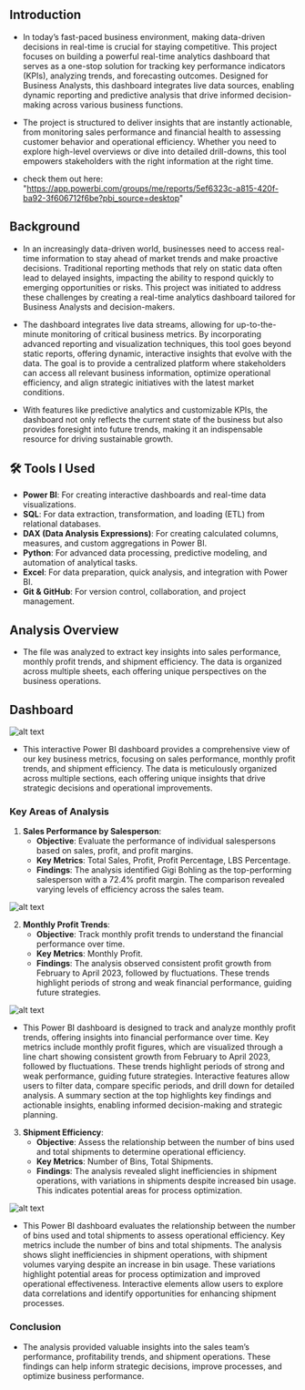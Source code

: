 ## Introduction

- In today’s fast-paced business environment, making data-driven decisions in real-time is crucial for staying competitive. This project focuses on building a powerful real-time analytics dashboard that serves as a one-stop solution for tracking key performance indicators (KPIs), analyzing trends, and forecasting outcomes. Designed for Business Analysts, this dashboard integrates live data sources, enabling dynamic reporting and predictive analysis that drive informed decision-making across various business functions.

- The project is structured to deliver insights that are instantly actionable, from monitoring sales performance and financial health to assessing customer behavior and operational efficiency. Whether you need to explore high-level overviews or dive into detailed drill-downs, this tool empowers stakeholders with the right information at the right time.
  
* check them out here: "https://app.powerbi.com/groups/me/reports/5ef6323c-a815-420f-ba92-3f606712f6be?pbi_source=desktop"
## Background

- In an increasingly data-driven world, businesses need to access real-time information to stay ahead of market trends and make proactive decisions. Traditional reporting methods that rely on static data often lead to delayed insights, impacting the ability to respond quickly to emerging opportunities or risks. This project was initiated to address these challenges by creating a real-time analytics dashboard tailored for Business Analysts and decision-makers.

- The dashboard integrates live data streams, allowing for up-to-the-minute monitoring of critical business metrics. By incorporating advanced reporting and visualization techniques, this tool goes beyond static reports, offering dynamic, interactive insights that evolve with the data. The goal is to provide a centralized platform where stakeholders can access all relevant business information, optimize operational efficiency, and align strategic initiatives with the latest market conditions.

- With features like predictive analytics and customizable KPIs, the dashboard not only reflects the current state of the business but also provides foresight into future trends, making it an indispensable resource for driving sustainable growth.

## 🛠️ Tools I Used

- **Power BI**: For creating interactive dashboards and real-time data visualizations.
- **SQL**: For data extraction, transformation, and loading (ETL) from relational databases.
- **DAX (Data Analysis Expressions)**: For creating calculated columns, measures, and custom aggregations in Power BI.
- **Python**: For advanced data processing, predictive modeling, and automation of analytical tasks.
- **Excel**: For data preparation, quick analysis, and integration with Power BI.
- **Git & GitHub**: For version control, collaboration, and project management.

## Analysis Overview

- The  file was analyzed to extract key insights into sales performance, monthly profit trends, and shipment efficiency. The data is organized across multiple sheets, each offering unique perspectives on the business operations.

## Dashboard

![alt text](https://github-production-user-asset-6210df.s3.amazonaws.com/176524040/361559545-b97aead4-f3cd-4d58-a9df-3d22e5ca8157.jpg?X-Amz-Algorithm=AWS4-HMAC-SHA256&X-Amz-Credential=AKIAVCODYLSA53PQK4ZA%2F20240827%2Fus-east-1%2Fs3%2Faws4_request&X-Amz-Date=20240827T101630Z&X-Amz-Expires=300&X-Amz-Signature=ddc9a4ceb6e53603aa9e72d091ee668991eef4bc07255550a19b79c45bb71b9e&X-Amz-SignedHeaders=host&actor_id=176524040&key_id=0&repo_id=847620809)

* This interactive Power BI dashboard provides a comprehensive view of our key business metrics, focusing on sales performance, monthly profit trends, and shipment efficiency. The data is meticulously organized across multiple sections, each offering unique insights that drive strategic decisions and operational improvements.

### Key Areas of Analysis

1. **Sales Performance by Salesperson**:
   - **Objective**: Evaluate the performance of individual salespersons based on sales, profit, and profit margins.
   - **Key Metrics**: Total Sales, Profit, Profit Percentage, LBS Percentage.
   - **Findings**: The analysis identified Gigi Bohling as the top-performing salesperson with a 72.4% profit margin. The comparison revealed varying levels of efficiency across the sales team.
     
![alt text](https://github.com/user-attachments/assets/68cf6d10-70f9-45a8-a13a-9b39d1ef9902)

2. **Monthly Profit Trends**:
   - **Objective**: Track monthly profit trends to understand the financial performance over time.
   - **Key Metrics**: Monthly Profit.
   - **Findings**: The analysis observed consistent profit growth from February to April 2023, followed by fluctuations. These trends highlight periods of strong and weak financial performance, guiding future strategies.

![alt text](https://github.com/user-attachments/assets/cf686adf-0c18-4fb1-b890-a82c1d9a9e54)

* This Power BI dashboard is designed to track and analyze monthly profit trends, offering insights into financial performance over time. Key metrics include monthly profit figures, which are visualized through a line chart showing consistent growth from February to April 2023, followed by fluctuations. These trends highlight periods of strong and weak performance, guiding future strategies. Interactive features allow users to filter data, compare specific periods, and drill down for detailed analysis. A summary section at the top highlights key findings and actionable insights, enabling informed decision-making and strategic planning.

3. **Shipment Efficiency**:
   - **Objective**: Assess the relationship between the number of bins used and total shipments to determine operational efficiency.
   - **Key Metrics**: Number of Bins, Total Shipments.
   - **Findings**: The analysis revealed slight inefficiencies in shipment operations, with variations in shipments despite increased bin usage. This indicates potential areas for process optimization.

![alt text](https://github.com/user-attachments/assets/d9fa56a8-9400-4950-b173-4674e99c18d8)

* This Power BI dashboard evaluates the relationship between the number of bins used and total shipments to assess operational efficiency. Key metrics include the number of bins and total shipments. The analysis shows slight inefficiencies in shipment operations, with shipment volumes varying despite an increase in bin usage. These variations highlight potential areas for process optimization and improved operational effectiveness. Interactive elements allow users to explore data correlations and identify opportunities for enhancing shipment processes.

### Conclusion

- The analysis provided valuable insights into the sales team’s performance, profitability trends, and shipment operations. These findings can help inform strategic decisions, improve processes, and optimize business performance.
